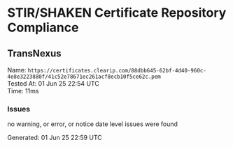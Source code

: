 # STIR/SHAKEN Certificate Repository Compliance

## TransNexus

Name: `https://certificates.clearip.com/88dbb645-62bf-4d40-960c-4e8e3223880f/41c52e78671ec261acf8ecb10f5ce62c.pem`\
Tested At: 01 Jun 25 22:54 UTC\
Time: 11ms

### Issues

no warning, or error, or notice date level issues were found

Generated: 01 Jun 25 22:59 UTC